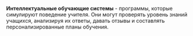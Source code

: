 **Интеллектуальные обучающие системы**  - программы, которые симулируют поведение учителя. Они могут проверять уровень знаний учащихся, анализируя их ответы, давать отзывы и составлять персонализированные планы обучения.
